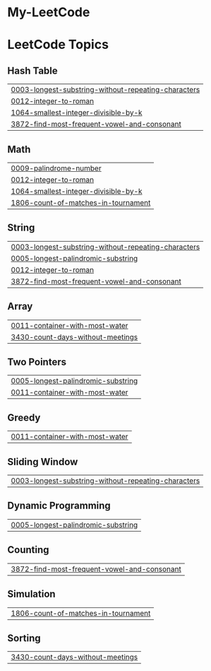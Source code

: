 # My-LeetCode
<!---LeetCode Topics Start-->
# LeetCode Topics
## Hash Table
|  |
| ------- |
| [0003-longest-substring-without-repeating-characters](https://github.com/ValhallaAMB/My-LeetCode/tree/master/0003-longest-substring-without-repeating-characters) |
| [0012-integer-to-roman](https://github.com/ValhallaAMB/My-LeetCode/tree/master/0012-integer-to-roman) |
| [1064-smallest-integer-divisible-by-k](https://github.com/ValhallaAMB/My-LeetCode/tree/master/1064-smallest-integer-divisible-by-k) |
| [3872-find-most-frequent-vowel-and-consonant](https://github.com/ValhallaAMB/My-LeetCode/tree/master/3872-find-most-frequent-vowel-and-consonant) |
## Math
|  |
| ------- |
| [0009-palindrome-number](https://github.com/ValhallaAMB/My-LeetCode/tree/master/0009-palindrome-number) |
| [0012-integer-to-roman](https://github.com/ValhallaAMB/My-LeetCode/tree/master/0012-integer-to-roman) |
| [1064-smallest-integer-divisible-by-k](https://github.com/ValhallaAMB/My-LeetCode/tree/master/1064-smallest-integer-divisible-by-k) |
| [1806-count-of-matches-in-tournament](https://github.com/ValhallaAMB/My-LeetCode/tree/master/1806-count-of-matches-in-tournament) |
## String
|  |
| ------- |
| [0003-longest-substring-without-repeating-characters](https://github.com/ValhallaAMB/My-LeetCode/tree/master/0003-longest-substring-without-repeating-characters) |
| [0005-longest-palindromic-substring](https://github.com/ValhallaAMB/My-LeetCode/tree/master/0005-longest-palindromic-substring) |
| [0012-integer-to-roman](https://github.com/ValhallaAMB/My-LeetCode/tree/master/0012-integer-to-roman) |
| [3872-find-most-frequent-vowel-and-consonant](https://github.com/ValhallaAMB/My-LeetCode/tree/master/3872-find-most-frequent-vowel-and-consonant) |
## Array
|  |
| ------- |
| [0011-container-with-most-water](https://github.com/ValhallaAMB/My-LeetCode/tree/master/0011-container-with-most-water) |
| [3430-count-days-without-meetings](https://github.com/ValhallaAMB/My-LeetCode/tree/master/3430-count-days-without-meetings) |
## Two Pointers
|  |
| ------- |
| [0005-longest-palindromic-substring](https://github.com/ValhallaAMB/My-LeetCode/tree/master/0005-longest-palindromic-substring) |
| [0011-container-with-most-water](https://github.com/ValhallaAMB/My-LeetCode/tree/master/0011-container-with-most-water) |
## Greedy
|  |
| ------- |
| [0011-container-with-most-water](https://github.com/ValhallaAMB/My-LeetCode/tree/master/0011-container-with-most-water) |
## Sliding Window
|  |
| ------- |
| [0003-longest-substring-without-repeating-characters](https://github.com/ValhallaAMB/My-LeetCode/tree/master/0003-longest-substring-without-repeating-characters) |
## Dynamic Programming
|  |
| ------- |
| [0005-longest-palindromic-substring](https://github.com/ValhallaAMB/My-LeetCode/tree/master/0005-longest-palindromic-substring) |
## Counting
|  |
| ------- |
| [3872-find-most-frequent-vowel-and-consonant](https://github.com/ValhallaAMB/My-LeetCode/tree/master/3872-find-most-frequent-vowel-and-consonant) |
## Simulation
|  |
| ------- |
| [1806-count-of-matches-in-tournament](https://github.com/ValhallaAMB/My-LeetCode/tree/master/1806-count-of-matches-in-tournament) |
## Sorting
|  |
| ------- |
| [3430-count-days-without-meetings](https://github.com/ValhallaAMB/My-LeetCode/tree/master/3430-count-days-without-meetings) |
<!---LeetCode Topics End-->